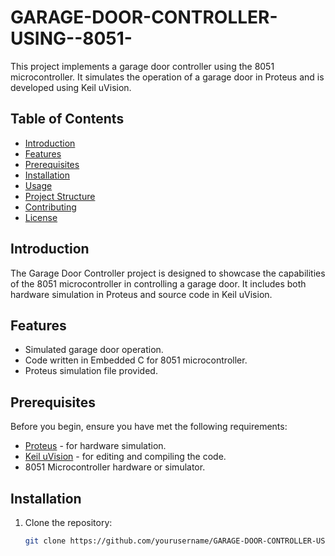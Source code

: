# GARAGE-DOOR-CONTROLLER-USING--8051-

This project implements a garage door controller using the 8051 microcontroller. It simulates the operation of a garage door in Proteus and is developed using Keil uVision.

## Table of Contents

- [Introduction](#introduction)
- [Features](#features)
- [Prerequisites](#prerequisites)
- [Installation](#installation)
- [Usage](#usage)
- [Project Structure](#project-structure)
- [Contributing](#contributing)
- [License](#license)

## Introduction

The Garage Door Controller project is designed to showcase the capabilities of the 8051 microcontroller in controlling a garage door. It includes both hardware simulation in Proteus and source code in Keil uVision.

## Features

- Simulated garage door operation.
- Code written in Embedded C for 8051 microcontroller.
- Proteus simulation file provided.

## Prerequisites

Before you begin, ensure you have met the following requirements:

- [Proteus](https://www.labcenter.com/) - for hardware simulation.
- [Keil uVision](https://www.keil.com/) - for editing and compiling the code.
- 8051 Microcontroller hardware or simulator.

## Installation

1. Clone the repository:

   ```bash
   git clone https://github.com/yourusername/GARAGE-DOOR-CONTROLLER-USING-8051.git
